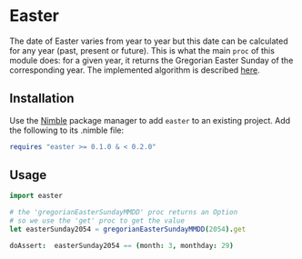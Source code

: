Easter
======

The date of Easter varies from year to year but this date can be calculated 
for any year (past, present or future). This is what the main `proc` of this 
module does: for a given year, it returns the Gregorian Easter Sunday of the
corresponding year. The implemented algorithm is described [here][1].

Installation
------------

Use the [Nimble][2] package manager to add `easter` to an 
existing project. Add the following to its .nimble file:

```nim
requires "easter >= 0.1.0 & < 0.2.0"
```

Usage
-----

```nim
import easter

# the 'gregorianEasterSundayMMDD' proc returns an Option 
# so we use the 'get' proc to get the value
let easterSunday2054 = gregorianEasterSundayMMDD(2054).get

doAssert:  easterSunday2054 == (month: 3, monthday: 29)
```


[1]: https://en.wikipedia.org/wiki/Date_of_Easter#Anonymous_Gregorian_algorithm
[2]: https://github.com/nim-lang/nimble